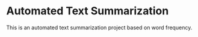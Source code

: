 # Automated Text Summarization
 
This is an automated text summarization project based on word frequency.
